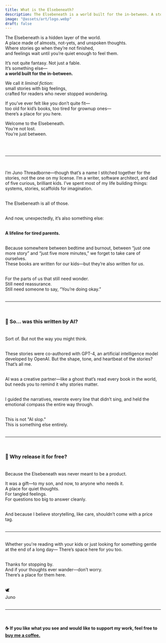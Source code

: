 ```yaml
---
title: What is the Elsebeneath?
description: The Elsebeneath is a world built for the in-between. A story universe of small tales, big feelings, and gentle magic—for readers who never stopped wondering.
image: "@assets/art/logo.webp"
draft: false
---
```


The Elsebeneath is a hidden layer of the world.  
A place made of almosts, not-yets, and unspoken thoughts.  
Where stories go when they’re not finished,  
and feelings wait until you’re quiet enough to feel them.

It’s not quite fantasy. Not just a fable.  
It’s something else—  
**a world built for the in-between.**

We call it *liminal fiction*:  
small stories with big feelings,  
crafted for readers who never stopped wondering.

If you’ve ever felt like you don’t quite fit—  
too old for kid’s books, too tired for grownup ones—  
there’s a place for you here.

Welcome to the Elsebeneath.  
You’re not lost.  
You’re just between.

<br/><br/>

---

<br/>

I’m Juno Threadborne—though that’s a name I stitched together for the stories, not the one on my license. I’m a writer, software architect, and dad of five curious, brilliant kids. I’ve spent most of my life building things: systems, stories, scaffolds for imagination.<br/><br/>

The Elsebeneath is all of those.<br/><br/>

And now, unexpectedly, it’s also something else:<br/><br/>

**A lifeline for tired parents.**<br/><br/>

Because somewhere between bedtime and burnout, between “just one more story” and “just five more minutes,” we forget to take care of ourselves.<br/>
These books are written for our kids—but they’re also written for _us_.<br/><br/>

For the parts of us that still need wonder.<br/>
Still need reassurance.<br/>
Still need someone to say, “You’re doing okay.”<br/><br/>

---

<br/>

### 🤖 So... was this written by AI?<br/><br/>

Sort of. But not the way you might think.<br/><br/>

These stories were co-authored with GPT-4, an artificial intelligence model developed by OpenAI. But the shape, tone, and heartbeat of the stories? That’s all me.<br/><br/>

AI was a creative partner—like a ghost that’s read every book in the world, but needs you to remind it why stories matter.<br/><br/>

I guided the narratives, rewrote every line that didn’t sing, and held the emotional compass the entire way through.<br/><br/>

This is not "AI slop."<br/>
This is something else entirely.<br/><br/>

---

<br/>

### 🧵 Why release it for free?<br/><br/>

Because the Elsebeneath was never meant to be a product.<br/>

It was a gift—to my son, and now, to anyone who needs it.<br/>
A place for quiet thoughts.<br/>
For tangled feelings.<br/>
For questions too big to answer cleanly.<br/><br/>

And because I believe storytelling, like care, shouldn’t come with a price tag.<br/><br/>

---

<br/>
Whether you're reading with your kids or just looking for something gentle at the end of a long day—  
There’s space here for you too.<br/><br/>

Thanks for stopping by.<br/>
And if your thoughts ever wander—don’t worry.<br/>
There’s a place for them here.<br/><br/>

🕊️  
Juno<br/><br/>

---

<br/>

#### ☕ If you like what you see and would like to support my work, feel free to <a class="underline link" href="https://thrd.me/tip">buy me a coffee.</a>
